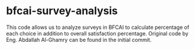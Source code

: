 # bfcai-survey-analysis

This code allows us to analyze surveys in BFCAI to calculate percentage of each choice in addition to overall satisfaction percentage.
Original code by Eng. Abdallah Al-Ghamry can be found in the initial commit.
